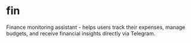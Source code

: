 # fin
Finance monitoring assistant - helps users track their expenses, manage budgets, and receive financial insights directly via Telegram.
